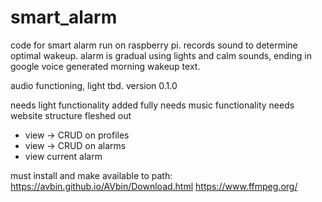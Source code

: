 # smart_alarm

code for smart alarm run on raspberry pi. records sound to determine optimal wakeup. alarm is gradual using lights and calm sounds, ending in google voice generated morning wakeup text.

audio functioning, light tbd. version 0.1.0


needs light functionality added fully
needs music functionality
needs website structure fleshed out
- view -> CRUD on profiles
- view -> CRUD on alarms
- view current alarm

must install and make available to path:
https://avbin.github.io/AVbin/Download.html
https://www.ffmpeg.org/
